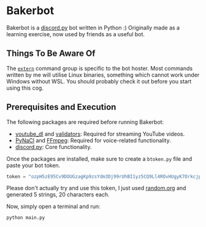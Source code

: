 # Bakerbot
Bakerbot is a [discord.py](https://github.com/Rapptz/discord.py) bot written in Python :) Originally made as a learning exercise, now used by friends as a useful bot.

## Things To Be Aware Of
The [`extern`](https://github.com/larrabyte/bakerbot/blob/master/cogs/extern.py) command group is specific to the bot hoster. Most commands written by me will utilise Linux binaries, something which cannot work under Windows without WSL. You should probably check it out before you start using this cog.

## Prerequisites and Execution
The following packages are required before running Bakerbot:
* [youtube_dl](https://github.com/ytdl-org/youtube-dl) and [validators](https://github.com/kvesteri/validators): Required for streaming YouTube videos.
* [PyNaCl](https://github.com/pyca/pynacl) and [FFmpeg](https://www.ffmpeg.org/): Required for voice-related functionality.
* [discord.py](https://github.com/Rapptz/discord.py): Core functionality.

Once the packages are installed, make sure to create a `btoken.py` file and paste your bot token.
```python
token = "ozpH5zE95Cv9DOUGzagKp9zsYdm3Dj99rUhBI1yz5CQ9Ll4ROvHUgyK7OrkcjpkAHk5G1cac3ZUO7jntAAYSHQaPygpW9c1tvp74"
```
Please don't actually try and use this token, I just used [random.org](https://random.org/strings) and generated 5 strings, 20 characters each.

Now, simply open a terminal and run:
```
python main.py
```
